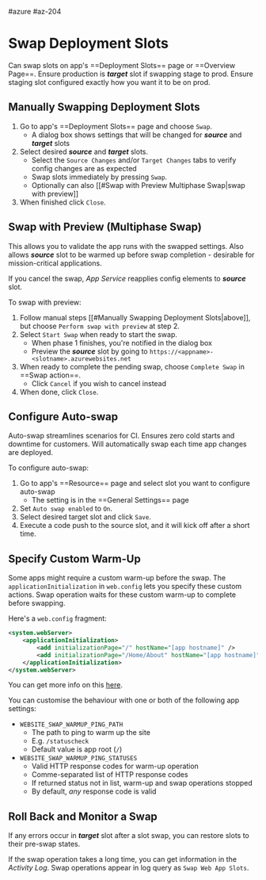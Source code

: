 #azure #az-204

# Swap Deployment Slots
Can swap slots on app's ==Deployment Slots== page or ==Overview Page==.
Ensure production is ***target*** slot if swapping stage to prod.
Ensure staging slot configured exactly how you want it to be on prod.

## Manually Swapping Deployment Slots
1. Go to app's ==Deployment Slots== page and choose `Swap`.
	- A dialog box shows settings that will be changed for ***source*** and ***target*** slots
2. Select desired ***source*** and ***target*** slots.
	- Select the `Source Changes` and/or `Target Changes` tabs to verify config changes are as expected
	- Swap slots immediately by pressing `Swap`.
	- Optionally can also [[#Swap with Preview Multiphase Swap|swap with preview]]
3. When finished click `Close`.

## Swap with Preview (Multiphase Swap)
This allows you to validate the app runs with the swapped settings.
Also allows ***source*** slot to be warmed up before swap completion - desirable for mission-critical applications.

If you cancel the swap, *App Service* reapplies config elements to ***source*** slot.

To swap with preview:
1. Follow manual steps [[#Manually Swapping Deployment Slots|above]], but choose `Perform swap with preview` at step 2.
2. Select `Start Swap` when ready to start the swap.
	- When phase 1 finishes, you're notified in the dialog box
	- Preview the ***source*** slot by going to `https://<appname>-<slotname>.azurewebsites.net`
3. When ready to complete the pending swap, choose `Complete Swap` in ==Swap action==.
	- Click `Cancel` if you wish to cancel instead
4. When done, click `Close`.

## Configure Auto-swap
Auto-swap streamlines scenarios for CI.
Ensures zero cold starts and downtime for customers.
Will automatically swap each time app changes are deployed.

To configure auto-swap:
1. Go to app's ==Resource== page and select slot you want to configure auto-swap
	- The setting is in the ==General Settings== page
2. Set `Auto swap enabled` to `On`.
3. Select desired target slot and click `Save`.
4. Execute a code push to the source slot, and it will kick off after a short time.

## Specify Custom Warm-Up
Some apps might require a custom warm-up before the swap.
The `applicationInitialization` in `web.config` lets you specify these custom actions.
Swap operation waits for these custom warm-up to complete before swapping.

Here's a `web.config` fragment:
```xml
<system.webServer>
	<applicationInitialization>
		<add initializationPage="/" hostName="[app hostname]" />
		<add initializationPage="/Home/About" hostName="[app hostname]" />
	</applicationInitialization>
</system.webServer>
```

You can get more info on this [here](https://ruslany.net/2017/11/most-common-deployment-slot-swap-failures-and-how-to-fix-them/).

You can customise the behaviour with one or both of the following app settings:
- `WEBSITE_SWAP_WARMUP_PING_PATH`
	- The path to ping to warm up the site
	- E.g. `/statuscheck`
	- Default value is app root (`/`)
- `WEBSITE_SWAP_WARMUP_PING_STATUSES`
	- Valid HTTP response codes for warm-up operation
	- Comme-separated list of HTTP response codes
	- If returned status not in list, warm-up and swap operations stopped
	- By default, *any* response code is valid

## Roll Back and Monitor a Swap
If any errors occur in ***target*** slot after a slot swap, you can restore slots to their pre-swap states.

If the swap operation takes a long time, you can get information in the *Activity Log*.
Swap operations appear in log query as `Swap Web App Slots`.